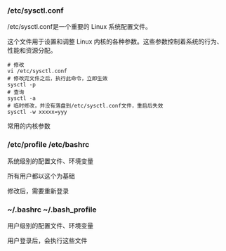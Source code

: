 ### /etc/sysctl.conf

/etc/sysctl.conf是一个重要的 Linux 系统配置文件。

这个文件用于设置和调整 Linux 内核的各种参数。这些参数控制着系统的行为、性能和资源分配。

```shell
# 修改
vi /etc/sysctl.conf
# 修改完文件之后，执行此命令，立即生效
sysctl -p
# 查询
sysctl -a
# 临时修改，并没有落盘到/etc/sysctl.conf文件，重启后失效
sysctl -w xxxxx=yyy
```

常用的内核参数 

### /etc/profile /etc/bashrc

系统级别的配置文件、环境变量

所有用户都以这个为基础

修改后，需要重新登录

### ~/.bashrc ~/.bash_profile

用户级别的配置文件、环境变量

用户登录后，会执行这些文件